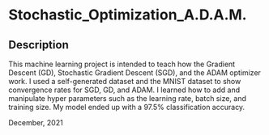 # Stochastic_Optimization_A.D.A.M.

## Description
This machine learning project is intended to teach how the Gradient Descent (GD), Stochastic Gradient Descent (SGD), and the ADAM optimizer work. I used a self-generated dataset and the MNIST dataset to show convergence rates for SGD, GD, and ADAM. I learned how to add and manipulate hyper parameters such as the learning rate, batch size, and training size. My model ended up with a 97.5% classification accuracy.

December, 2021
